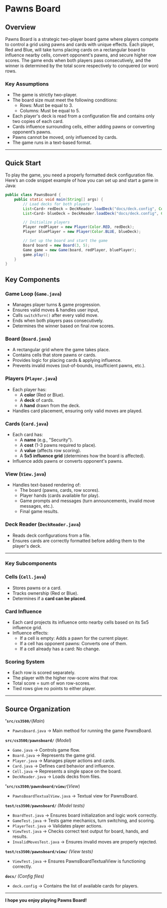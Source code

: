 # Pawns Board

## Overview
Pawns Board is a strategic two-player board game where players compete to control a grid using pawns and cards with unique effects. Each player, Red and Blue, will take turns placing cards on a rectangular board to influence nearby cells, convert opponent's pawns, and secure higher row scores. The game ends when both players pass consecutively, and the winner is determined by the total score respectively to conquered (or won) rows.

### **Key Assumptions**
- The game is strictly two-player.
- The board size must meet the following conditions:
  - Rows: Must be equal to 3.
  - Columns: Must be equal to 5.
- Each player's deck is read from a configuration file and contains only two copies of each card.
- Cards influence surrounding cells, either adding pawns or converting opponent’s pawns.
- Pawns cannot be moved, only influenced by cards.
- The game runs in a text-based format.

---

##  **Quick Start**
To play the game, you need a properly formatted deck configuration file. Here’s an code snippet example of how you can set up and start a game in Java:

```java
public class PawnsBoard {
    public static void main(String[] args) {
        // Load decks for both players
        List<Card> redDeck = DeckReader.loadDeck("docs/deck.config", Color.RED);
        List<Card> blueDeck = DeckReader.loadDeck("docs/deck.config", Color.BLUE);

        // Initialize players
        Player redPlayer = new Player(Color.RED, redDeck);
        Player bluePlayer = new Player(Color.BLUE, blueDeck);

        // Set up the board and start the game
        Board board = new Board(3, 5);
        Game game = new Game(board, redPlayer, bluePlayer);
        game.play();
    }
}
```

## **Key Components**

### **Game Loop (`Game.java`)**
- Manages player turns & game progression.
- Ensures valid moves & handles user input,
- Calls `switchTurn()` after every valid move.
- Ends when both players pass consecutively.
- Determines the winner based on final row scores.

### **Board (`Board.java`)**
- A rectangular grid where the game takes place.
- Contains cells that store pawns or cards.
- Provides logic for placing cards & applying influence.
- Prevents invalid moves (out-of-bounds, insufficient pawns, etc.).

### **Players (`Player.java`)**
- Each player has:
  - A **color** (Red or Blue).
  - A **deck** of cards.
  - A **hand** drawn from the deck.
- Handles card placement, ensuring only valid moves are played.

### **Cards (`Card.java`)**
- Each card has:
  - A **name** (e.g., "Security").
  - A **cost** (1-3 pawns required to place).
  - A **value** (affects row scoring).
  - A **5x5 influence grid** (determines how the board is affected).
- Influence adds pawns or converts opponent's pawns.

### **View (`View.java`)**
- Handles text-based rendering of:
  - The board (pawns, cards, row scores).
  - Player hands (cards available for play).
  - Game prompts and messages (turn announcements, invalid move messages, etc.).
  - Final game results.

### **Deck Reader (`DeckReader.java`)**
- Reads deck configurations from a file.
- Ensures cards are correctly formatted before adding them to the player's deck.

---

### **Key Subcomponents**
### **Cells (`Cell.java`)**
- Stores pawns or a card.
- Tracks ownership (Red or Blue).
- Determines if a **card can be placed**.

### **Card Influence**
- Each card projects its influence onto nearby cells based on its 5x5 influence grid.
- Influence effects:
  - If a cell is empty: Adds a pawn for the current player.
  - If a cell has opponent pawns: Converts one of them.
  - If a cell already has a card: No change.

### **Scoring System**
- Each row is scored separately.
- The player with the higher row-score wins that row.
- Total score = sum of won row-scores.
- Tied rows give no points to either player.

---

## **Source Organization**
**'`src/cs3500/`**(_Main_)
- `PawnsBoard.java` → Main method for running the game PawnsBoard.

**`src/cs3500/pawnsboard/`** (_Model_)
- `Game.java` → Controls game flow.
- `Board.java` → Represents the game grid.
- `Player.java` → Manages player actions and cards.
- `Card.java` → Defines card behavior and influence.
- `Cell.java` → Represents a single space on the board.
- `DeckReader.java` → Loads decks from files.

**'`src/cs3500/pawnsboard/view/`**(_View_)
- `PawnsBoardTextualView.java` → Textual view for PawnsBoard.

**`test/cs3500/pawnsboard/`** *(Model tests)*
- `BoardTest.java` → Ensures board initialization and logic work correctly.
- `GameTest.java` → Tests game mechanics, turn switching, and scoring.
- `PlayerTest.java` → Validates player actions.
- `ViewTest.java` → Checks correct text output for board, hands, and results.
- `InvalidMovesTest.java` → Ensures invalid moves are properly rejected.

**`test/cs3500/pawnsboard/view/`** *(View tests)*
- `ViewTest.java` → Ensures PawnsBoardTextualView is functioning correctly.

**`docs/`** *(Config files)*
- `deck.config` → Contains the list of available cards for players.

---

**I hope you enjoy playing Pawns Board!**

